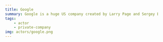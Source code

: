 ```yaml
---
title: Google
summary: Google is a huge US company created by Larry Page and Sergey Brin. Famous for his search engine, map, drive…
tags:
    - actor
    - private-company
img: actors/google.png
---
```


